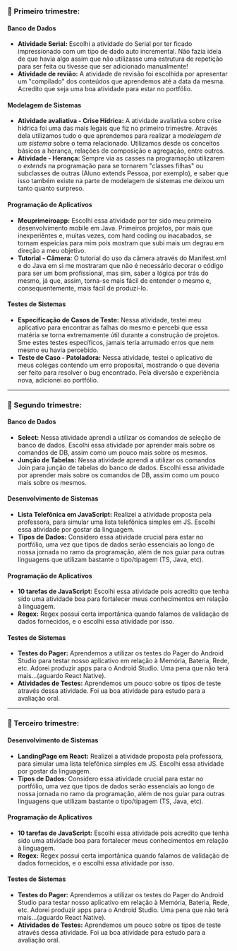 <h3> 🥇 Primeiro trimestre: </h3>

#### Banco de Dados
- **Atividade Serial:** Escolhi a atividade do Serial por ter ficado impressionado com um tipo de dado auto incremental. Não fazia ideia de que havia algo assim que não utilizasse uma estrutura de repetição para ser feita ou tivesse que ser adicionado manualmente!
- **Atividade de revião:** A atividade de revisão foi escolhida por apresentar um "compilado" dos conteúdos que aprendemos até a data da mesma. Acredito que seja uma boa atividade para estar no portfólio.

#### Modelagem de Sistemas
- **Atividade avaliativa - Crise Hídrica:** A atividade avaliativa sobre crise hídrica foi uma das mais legais que fiz no primeiro trimestre. Através dela utilizamos tudo o que aprendemos para realizar a <i>modelagem de um sistema </i>sobre o tema relacionado. Utilizamos desde os conceitos básicos a herança, relações de composição e agregação, entre outros.
- **Atividade - Herança:** Sempre via as casses na programação utilizarem o <i>extends</i> na programação para se tornarem "classes filhas" ou subclasses de outras (Aluno extends Pessoa, por exemplo), e saber que isso também existe na parte de modelagem de sistemas me deixou um tanto quanto surpreso.

#### Programação de Aplicativos
- **Meuprimeiroapp:** Escolhi essa atividade por ter sido meu primeiro desenvolvimento mobile em Java. Primeiros projetos, por mais que inexperiêntes e, muitas vezes, com hard coding ou inacabados, se tornam espeicias para mim pois mostram que subi mais um degrau em direção a meu objetivo.
- **Tutorial - Câmera:** O tutorial do uso da câmera através do Manifest.xml e do Java em si me mostraram que não é necessário decorar o código para ser um bom profissional, mas sim, saber a lógica por trás do mesmo, já que, assim, torna-se mais fácil de entender o mesmo e, consequentemente, mais fácil de produzí-lo.

#### Testes de Sistemas
- **Especificação de Casos de Teste:** Nessa atividade, testei meu aplicativo para encontrar as falhas do mesmo e percebi que essa matéria se torna extremamente útil durante a construção de projetos. Sme estes testes específicos, jamais teria arrumado erros que nem mesmo eu havia percebido.
- **Teste de Caso - Patoladora:** Nessa atividade, testei o aplicativo de meus colegas contendo um erro proposital, mostrando o que deveria ser feito para resolver o bug encontrado. Pela diversão e experiência nova, adicionei ao portfólio.

<hr>

<h3> 🥈 Segundo trimestre: </h3>

#### Banco de Dados
- **Select:** Nessa atividade aprendi a utilizar os comandos de seleção de banco de dados. Escolhi essa atividade por aprender mais sobre os comandos de DB, assim como um pouco mais sobre os mesmos.
- **Junção de Tabelas:** Nessa atividade aprendi a utilizar os comandos Join para junção de tabelas do banco de dados. Escolhi essa atividade por aprender mais sobre os comandos de DB, assim como um pouco mais sobre os mesmos.

#### Desenvolvimento de Sistemas
- **Lista Telefônica em JavaScript:** Realizei a atividade proposta pela professora, para simular uma lista telefônica simples em JS. Escolhi essa atividade por gostar da linguagem.
- **Tipos de Dados:** Considero essa atividade crucial para estar no portfólio, uma vez que tipos de dados serão essenciais ao longo de nossa jornada no ramo da programação, além de nos guiar para outras linguagens que utilizam bastante o tipo/tipagem (TS, Java, etc).

#### Programação de Aplicativos
- **10 tarefas de JavaScript:** Escolhi essa atividade pois acredito que tenha sido uma atividade boa para fortalecer meus conhecimentos em relação à linguagem. 
- **Regex:** Regex possui certa importânica quando falamos de validação de dados fornecidos, e o escolhi essa atividade por isso.

#### Testes de Sistemas
- **Testes do Pager:** Aprendemos a utilizar os testes do Pager do Android Studio para testar nosso aplicativo em relação à Memória, Bateria, Rede, etc. Adorei produzir apps para o Android Studio. Uma pena que não terá mais...(aguardo React Native).
- **Atividades de Testes:** Aprendemos um pouco sobre os tipos de teste através dessa atividade. Foi ua boa atividade para estudo para a avaliação oral.

<hr>

<h3> 🥉 Terceiro trimestre: </h3>

#### Desenvolvimento de Sistemas
- **LandingPage em React:** Realizei a atividade proposta pela professora, para simular uma lista telefônica simples em JS. Escolhi essa atividade por gostar da linguagem.
- **Tipos de Dados:** Considero essa atividade crucial para estar no portfólio, uma vez que tipos de dados serão essenciais ao longo de nossa jornada no ramo da programação, além de nos guiar para outras linguagens que utilizam bastante o tipo/tipagem (TS, Java, etc).

#### Programação de Aplicativos
- **10 tarefas de JavaScript:** Escolhi essa atividade pois acredito que tenha sido uma atividade boa para fortalecer meus conhecimentos em relação à linguagem. 
- **Regex:** Regex possui certa importânica quando falamos de validação de dados fornecidos, e o escolhi essa atividade por isso.

#### Testes de Sistemas
- **Testes do Pager:** Aprendemos a utilizar os testes do Pager do Android Studio para testar nosso aplicativo em relação à Memória, Bateria, Rede, etc. Adorei produzir apps para o Android Studio. Uma pena que não terá mais...(aguardo React Native).
- **Atividades de Testes:** Aprendemos um pouco sobre os tipos de teste através dessa atividade. Foi ua boa atividade para estudo para a avaliação oral.